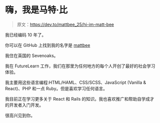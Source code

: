 # 嗨，我是马特·比

> 原文：<https://dev.to/mattbee_25/hi-im-matt-bee>

我已经编码 10 年了。

你可以在 GitHub 上找到我的名字是 [mattbee](https://github.com/mattbee)

我住在英国的 Sevenoaks。

我在 FutureLearn 工作，我们在那里为任何地方的每个人开创了最好的社会学习体验。

我主要用这些语言编程:HTML/HAML、CSS/SCSS、JavaScript (Vanilla & React)、PHP 和一点 Ruby。但是喜欢学习任何语言。

我目前正在学习更多关于 React 和 Rails 的知识。我也喜欢推广和帮助自学成才的开发者入门开发。

很高兴见到你。
